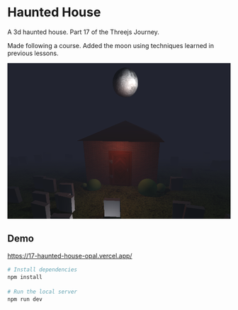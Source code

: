 # Haunted House

A 3d haunted house. Part 17 of the Threejs Journey.

Made following a course. Added the moon using techniques learned in previous lessons.

![Moon](/src/img/screenshot.png "moon")

## Demo

https://17-haunted-house-opal.vercel.app/

```bash
# Install dependencies
npm install

# Run the local server
npm run dev

```
